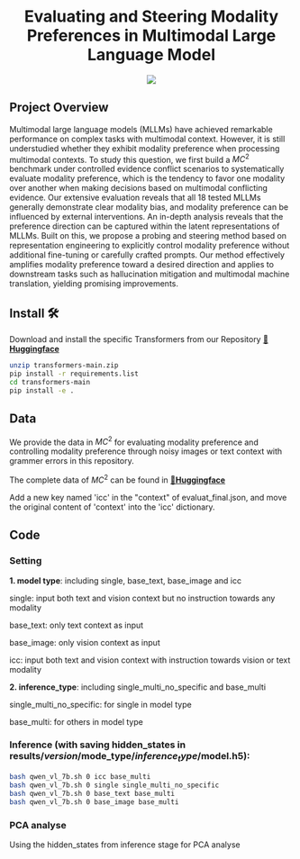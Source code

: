 
<div align="center">

# Evaluating and Steering Modality Preferences in Multimodal Large Language Model



<div>
    <a href='https://arxiv.org/abs/2505.20977' target='_blank'><img src='https://img.shields.io/badge/Paper-Arxiv-red'></a>
<!--     <a href="https://opensource.org/licenses/MIT"><img src="https://img.shields.io/badge/License-MIT-yellow.svg" alt="License: MIT"></a> -->
</div>

</div>

## Project Overview
Multimodal large language models (MLLMs) have achieved remarkable performance on complex tasks with multimodal context. However, it is still understudied whether they exhibit modality preference when processing multimodal contexts. To study this question, we first build a $MC^2$ benchmark under controlled evidence conflict scenarios to systematically evaluate modality preference, which is the tendency to favor one modality over another when making decisions based on multimodal conflicting evidence. Our extensive evaluation reveals that all 18 tested MLLMs generally demonstrate clear modality bias, and modality preference can be influenced by external interventions. An in-depth analysis reveals that the preference direction can be captured within the latent representations of MLLMs. Built on this, we propose a probing and steering method based on representation engineering to explicitly control modality preference without additional fine-tuning or carefully crafted prompts. Our method effectively amplifies modality preference toward a desired direction and applies to downstream tasks such as hallucination mitigation and multimodal machine translation, yielding promising improvements.


## Install 🛠️
Download and install the specific Transformers from our Repository [**🤗Huggingface**](https://huggingface.co/271754echo/MC2)
```bash
unzip transformers-main.zip
pip install -r requirements.list
cd transformers-main
pip install -e . 
```

## Data
We provide the data in $MC^2$ for evaluating modality preference and controlling modality preference through noisy images or text context with grammer errors in this repository.

The complete data of $MC^2$ can be found in [**🤗Huggingface**](https://huggingface.co/271754echo/MC2)

Add a new key named 'icc' in the "context" of evaluat_final.json, and move the original content of 'context' into the 'icc' dictionary.

## Code 
### Setting
**1. model type**: including single, base_text, base_image and icc

single: input both text and vision context but no instruction towards any modality

base_text: only text context as input 

base_image: only vision context as input

icc: input both text and vision context with instruction towards vision or text modality

**2. inference_type**: including single_multi_no_specific and base_multi

single_multi_no_specific: for single in model type

base_multi: for others in model type

### Inference (with saving hidden_states in results/$version/$mode_type/$inference_type/$model.h5):
```bash
bash qwen_vl_7b.sh 0 icc base_multi
bash qwen_vl_7b.sh 0 single single_multi_no_specific
bash qwen_vl_7b.sh 0 base_text base_multi
bash qwen_vl_7b.sh 0 base_image base_multi
```
### PCA analyse
Using the hidden_states from inference stage for PCA analyse


